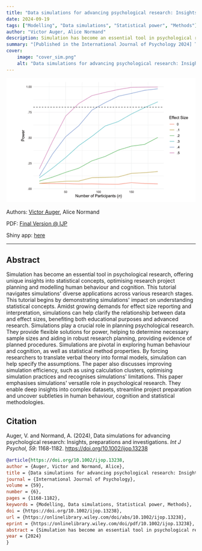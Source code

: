 ```yaml
---
title: "Data simulations for advancing psychological research: Insights, preparations and investigations"
date: 2024-09-19
tags: ["Modelling", "Data simulations", "Statistical power", "Methods"]
author: "Victor Auger, Alice Normand"
description: Simulation has become an essential tool in psychological research, offering unique insights into statistical concepts, optimising research project planning and modelling human behaviour and cognition. This tutorial navigates simulations' diverse applications across various research stages. This tutorial begins by demonstrating simulations' impact on understanding statistical concepts. Amidst growing demands for effect size reporting and interpretation, simulations can help clarify the relationship between data and effect sizes, benefiting both educational purposes and advanced research. Simulations play a crucial role in planning psychological research. They provide flexible solutions for power, helping to determine necessary sample sizes and aiding in robust research planning, providing evidence of planned procedures. Simulations are pivotal in exploring human behaviour and cognition, as well as statistical method properties. By forcing researchers to translate verbal theory into formal models, simulation can help specify the assumptions. The paper also discusses improving simulation efficiency, such as using calculation clusters, optimising simulation practices and recognises simulations' limitations. This paper emphasises simulations' versatile role in psychological research. They enable deep insights into complex datasets, streamline project preparation and uncover subtleties in human behaviour, cognition and statistical methodologies.
summary: "[Published in the International Journal of Psychology 2024] This paper navigates simulations' diverse applications across various research stages in psychology"
cover:
    image: "cover_sim.png"
    alt: "Data simulations for advancing psychological research: Insights, preparations and investigations"
---
```


![cover](cover_sim.png)

Authors: [Victor Auger](mailto:victor.auger.ac@gmail.com), Alice Normand

PDF: [Final Version @ IJP](https://onlinelibrary.wiley.com/doi/10.1002/ijop.13238)

Shiny app: [here](https://tjw41q-victor0auger.shinyapps.io/Sim_shinny112/)

---

## Abstract

Simulation has become an essential tool in psychological research, offering unique insights into statistical concepts, optimising research project planning and modelling human behaviour and cognition. This tutorial navigates simulations' diverse applications across various research stages. This tutorial begins by demonstrating simulations' impact on understanding statistical concepts. Amidst growing demands for effect size reporting and interpretation, simulations can help clarify the relationship between data and effect sizes, benefiting both educational purposes and advanced research. Simulations play a crucial role in planning psychological research. They provide flexible solutions for power, helping to determine necessary sample sizes and aiding in robust research planning, providing evidence of planned procedures. Simulations are pivotal in exploring human behaviour and cognition, as well as statistical method properties. By forcing researchers to translate verbal theory into formal models, simulation can help specify the assumptions. The paper also discusses improving simulation efficiency, such as using calculation clusters, optimising simulation practices and recognises simulations' limitations. This paper emphasises simulations' versatile role in psychological research. They enable deep insights into complex datasets, streamline project preparation and uncover subtleties in human behaviour, cognition and statistical methodologies.

## Citation

Auger, V. and Normand, A. (2024), Data simulations for advancing psychological research: Insights, preparations and investigations. _Int J Psychol, 59_: 1168-1182. https://doi.org/10.1002/ijop.13238

```bibtex
@article{https://doi.org/10.1002/ijop.13238,
author = {Auger, Victor and Normand, Alice},
title = {Data simulations for advancing psychological research: Insights, preparations and investigations},
journal = {International Journal of Psychology},
volume = {59},
number = {6},
pages = {1168-1182},
keywords = {Modelling, Data simulations, Statistical power, Methods},
doi = {https://doi.org/10.1002/ijop.13238},
url = {https://onlinelibrary.wiley.com/doi/abs/10.1002/ijop.13238},
eprint = {https://onlinelibrary.wiley.com/doi/pdf/10.1002/ijop.13238},
abstract = {Simulation has become an essential tool in psychological research, offering unique insights into statistical concepts, optimising research project planning and modelling human behaviour and cognition. This tutorial navigates simulations' diverse applications across various research stages. This tutorial begins by demonstrating simulations' impact on understanding statistical concepts. Amidst growing demands for effect size reporting and interpretation, simulations can help clarify the relationship between data and effect sizes, benefiting both educational purposes and advanced research. Simulations play a crucial role in planning psychological research. They provide flexible solutions for power, helping to determine necessary sample sizes and aiding in robust research planning, providing evidence of planned procedures. Simulations are pivotal in exploring human behaviour and cognition, as well as statistical method properties. By forcing researchers to translate verbal theory into formal models, simulation can help specify the assumptions. The paper also discusses improving simulation efficiency, such as using calculation clusters, optimising simulation practices and recognises simulations' limitations. This paper emphasises simulations' versatile role in psychological research. They enable deep insights into complex datasets, streamline project preparation and uncover subtleties in human behaviour, cognition and statistical methodologies.},
year = {2024}
}
